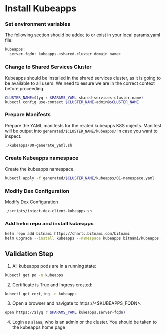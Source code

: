 # Install Kubeapps

### Set environment variables
The following section should be added to or exist in your local params.yaml file:

```bash
kubeapps:
  server-fqdn: kubeapps.<shared-cluster domain name>
```

### Change to Shared Services Cluster
Kubeapps should be installed in the shared services cluster, as it is going to be available to all users.  We need to ensure we are in the correct context before proceeding.

```bash
CLUSTER_NAME=$(yq r $PARAMS_YAML shared-services-cluster.name)
kubectl config use-context $CLUSTER_NAME-admin@$CLUSTER_NAME
```

### Prepare Manifests
Prepare the YAML manifests for the related kubeapps K8S objects.  Manifest will be output into `generated/$CLUSTER_NAME/kubeapps/` in case you want to inspect.
```bash
./kubeapps/00-generate_yaml.sh
```

### Create Kubeapps namespace
Create the kubeapps namespace.
```bash
kubectl apply -f generated/$CLUSTER_NAME/kubeapps/01-namespace.yaml
```

### Modify Dex Configuration
Modify Dex Configuration
```bash
./scripts/inject-dex-client-kubeapps.sh
```

### Add helm repo and install kubeapps
```bash
helm repo add bitnami https://charts.bitnami.com/bitnami
helm upgrade --install kubeapps --namespace kubeapps bitnami/kubeapps -f generated/$CLUSTER_NAME/kubeapps/kubeapps-values.yaml
```

## Validation Step
1. All kubeapps pods are in a running state:
```bash
kubectl get po -n kubeapps
```
2. Certificate is True and Ingress created:
```bash
kubectl get cert,ing -n kubeapps
```
3. Open a browser and navigate to https://<$KUBEAPPS_FQDN>.  
```bash
open https://$(yq r $PARAMS_YAML kubeapps.server-fqdn)
```
4. Login as `alana`, who is an admin on the cluster.  You should be taken to the kubeapps home page